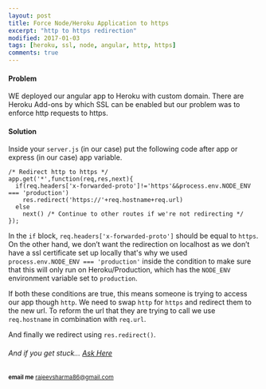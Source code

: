 ```yaml
---
layout: post
title: Force Node/Heroku Application to https    
excerpt: "http to https redirection"
modified: 2017-01-03
tags: [heroku, ssl, node, angular, http, https]
comments: true
---
```


#### Problem

WE deployed our angular app to Heroku with custom domain. There are Heroku
Add-ons by which SSL can be enabled but our problem was to enforce http
requests to https. 


#### Solution   

Inside your `server.js` (in our case) put the following code after
app or express (in our case) app variable.

    /* Redirect http to https */
    app.get('*',function(req,res,next){
      if(req.headers['x-forwarded-proto']!='https'&&process.env.NODE_ENV === 'production')
        res.redirect('https://'+req.hostname+req.url)
      else
        next() /* Continue to other routes if we're not redirecting */
    });


In the `if` block, `req.headers['x-forwarded-proto']` should be equal to `https`.
On the other hand, we don’t want the redirection on localhost as we don’t have a 
ssl certificate set up locally that's why we used `process.env.NODE_ENV === 'production'`
inside the condition to make sure that this will only run on Heroku/Production,
which has the `NODE_ENV` environment variable set to `production`.


If both these conditions are true, this means someone is trying to access
our app though `http`. We need to swap `http` for `https` and redirect them to
the new url. To reform the url that they are trying to call we use
`req.hostname` in combination with `req.url`.

And finally we redirect using `res.redirect()`.


######  And if you get stuck… [Ask Here](http://stackoverflow.com/)
                  
<sup> <b>email me</b>  [rajeevsharma86@gmail.com](#myfootnote1)</sup>
